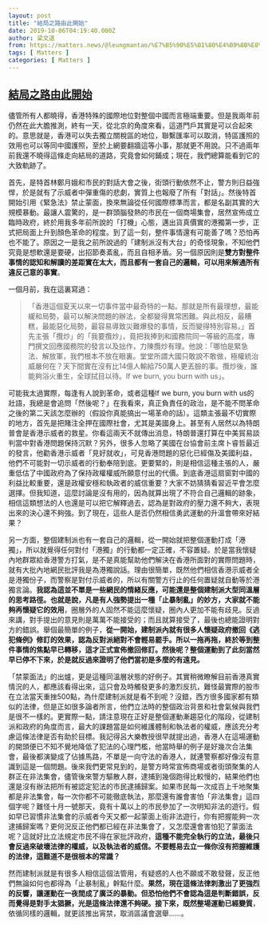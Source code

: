 ```yaml
---
layout: post
title: "結局之路由此開始"
date: 2019-10-06T04:19:40.000Z
author: 梁文道
from: https://matters.news/@leungmantao/%E7%B5%90%E5%B1%80%E4%B9%8B%E8%B7%AF%E7%94%B1%E6%AD%A4%E9%96%8B%E5%A7%8B-zdpuArSNh2k3HgLdbwooE9UeKEoENE7q9Y9rNJnP996A9GAp1
tags: [ Matters ]
categories: [ Matters ]
---
```

<!--1570335580000-->
[結局之路由此開始](https://matters.news/@leungmantao/%E7%B5%90%E5%B1%80%E4%B9%8B%E8%B7%AF%E7%94%B1%E6%AD%A4%E9%96%8B%E5%A7%8B-zdpuArSNh2k3HgLdbwooE9UeKEoENE7q9Y9rNJnP996A9GAp1)
------

<div>
<p>儘管所有人都曉得，香港特殊的國際地位對整個中國而言極端重要。但是我兩年前仍然在此大膽推測，終有一天，從北京的角度來看，這道門戶其實是可以合起來的。意思就是，香港可以失去獨立關稅區的地位，聯繫匯率可以取消，特區護照的效用也可以等同中國護照，至於上網要翻牆這等小事，那就更不用說。只不過兩年前我還不曉得這條走向結局的道路，究竟會如何鋪成；現在，我們總算能看到它的大致軌跡了。</p><p>首先，是特首林鄭月娥和市民的對話大會之後，街頭行動依然不止，警方則日益強悍，於是就有了示威者中彈重傷的悲劇，實質上也報廢了所有「對話」。然後特首開始引用《緊急法》禁止蒙面，換來無論從任何國際標準而言，都是名副其實的大規模暴動。最讓人震驚的，是一群頭腦發熱的市民在一個商場集會，居然宣佈成立臨時政府，終於用我多年前所說的「打機」心態，邁出貨真價實的港獨第一步，正式把局面上升到顏色革命的程度。到了這一刻，整件事情還有可能善了嗎？恐怕再也不能了。原因之一是我之前所說過的「建制派沒有大台」的奇怪現象，不知他們究竟是想軟還是要硬，出招節奏紊亂，而且自相矛盾。另一個原因則是<strong>雙方對整件事情的認知和解讀的差距實在太大，而且都有一套自己的邏輯，可以用來解通所有違反己意的事實</strong>。</p><p>一個月前，我在這裏寫過：</p><blockquote>「香港這個夏天以來一切事件當中最奇特的一點。那就是所有最理想，最能緩和局勢，最可以解決問題的辦法，全都變得異常困難。與此相反，最糟糕，最能惡化局勢，最容易導致災難爆發的事情，反而變得特別容易。」首先主張「攬炒」的「我要攬炒」，竟把我捧到和國務院同一等級的高度，專門撰文回應國務院的發言以及拙作，力陳攬炒有理。他說：「哪怕是緊急法、解放軍，我們根本不放在眼裏。堂堂所謂大國只敢說不敢做，極權統治威嚴何在？天下間實在沒有比14億人輸給750萬人更丟臉的事。攬炒後，誰能夠浴火重生，全球拭目以待。If we burn, you burn with us」。</blockquote><p>可能我太過實際，每逢有人說到革命，或者這種If we burn, you burn with us的壯語，我總是會追問「然後呢？」在我看來，真正負責任的政治，是不能不問革命之後的第二天該怎麼辦的（假設你真能搞出一場革命的話）。這類主張最不切實際的地方，首先是把賭注全押在國際社會，尤其是美國身上。甚至有人居然以為特朗普會是香港示威者的救星。你看這兩天不就傳出消息，特朗普還打算在中美貿易談判當中對香港問題保持沉默？另外，很多人忽略了美國在台協會前主席卜睿哲最近的發言，他勸香港示威者「見好就收」，可見香港問題的惡化已經傷及美國利益，他們不可能對一切示威者的行動奉陪到底。更要緊的，則是相信這種主張的人，嚴重低估了中國政府為了保持政權權威所願意付出的代價。到底香港這扇窗對中國的利益比較重要，還是政權安穩和執政者的威信重要？大家不妨猜猜看習近平會怎麼選擇。但我知道，這麼討論是沒有用的，因為就算出現了不符合自己邏輯的跡象，相信這類想法的人也還是可以把它解釋過去，認為是對政府的壓力還不夠大，表現出來的決心還不夠強。到了現在，這些人是否仍然相信勇武運動的升溫會帶來好結果？</p><p>另一方面，整個建制派也有一套自己的邏輯，從一開始就把整個運動打成「港獨」，所以就覺得任何對付「港獨」的行動都一定正確，不容置疑。於是當我懷疑內地群眾給香港警方打氣，是不是真能幫助他們解決在香港所面對的實際問題時，就有大批內地網民批評我是為港獨說話。理由很簡單，既然他們相信香港示威者全是港獨份子，而警察是對付示威者的，所以有關警方行止的任何置疑就自動等於港獨言論。<strong>我認為這並不單是一些網民的情緒反應，可能還是整個建制派大型同溫層的思考路徑。也就是說，凡是有人強勢提出一種「止暴制亂」的妙方，大家就不能夠再懷疑它的效用</strong>，圈層外的人固然不能這麼懷疑，圈內人更加不能有歧見。反過來講，對手提出的意見則是萬萬不能接受的；而且就算接受了，最後也總能證明對方的錯誤。舉個最簡單的例子，<strong>從一開始，建制派內就有很多人懷疑政府撤回《逃犯條例》修訂的效果，認為反對派絕對不會輕易罷手。所以一拖再拖，終於等到整件事情的焦點早已轉移，這才正式宣佈撤回修訂。然後呢？整個運動到了此刻當然早已停不下來，於是就反過來證明了他們當初是多麼的有遠見。</strong></p><p>「禁蒙面法」的出爐，更是這種同溫層狀態的好例子。其實稍微瞭解目前香港真實情況的人，都應該看得出來，這只會及時觸發更多的激烈反抗，難怪最實際的股市在立法當天重挫500點，為什麼建制派就是看不到呢？沒錯，西方很多國家都有類似的法律，但是正如很多論者所言，他們立法時的整個政治背景和社會氣候與我們是很不一樣的。更實際一點，請注意現在正好是整個運動漸趨惡化的階段，從建制派和政府的角度而言，最大的課題當是如何維護體制和執法者的權威，應該充分考慮這條法律是否有助於目標。我記得呂大樂教授很早就提出過，香港人在這場運動的開頭便已不知不覺地降低了犯法的心理門檻，他當時舉的例子是好幾次合法集會，最後都演變成了佔據馬路，不單是一向守法的香港人，就連警察都好像沒有意識到這是一個問題。後來我們更常見到的，是警方時常宣佈商場或者街頭聚集的人群正在非法集會，儘管後來警方驅散人群，逮捕到幾個跑得比較慢的，結果他們也還是沒有辦法把所有被認定犯法的市民逮捕歸案。如果市民每一次成百上千地聚集都是非法集會，每一次你都不可能徹底執法，那麼還有誰會害怕「非法集會」這四個字呢？難怪十月一號那天，竟有十萬以上的市民參加了一次明知非法的遊行。假如早已習慣非法集會的示威者今天又都一起蒙面上街非法遊行，你有把握能夠一次逮捕歸案嗎？更何況反正他們都已經在非法集會了，又怎麼還會害怕犯了蒙面法呢？這就好比立法規定市民不得在家批評政府，<strong>這種不能完全執行的立法，最後只會反過來破壞法律的權威，以及執法者的威信。不要輕易去立一條你沒有把握維護的法律，這難道不是很根本的常識？</strong></p><p>然而建制派就是有很多人相信這個法管用，有疑惑的人也不願或不敢發聲，反正他們無論如何也都得為「止暴制亂」幹點什麼。<strong>果然，現在這條法律刺激出了更強烈的反響，讓運動在一夜間成了廣泛的暴動。但恐怕他們不會認為這是判斷錯誤，反而覺得是對手太猖獗，光是這條法律還不夠硬。接下來，既然整場運動已經變質</strong>，依循同樣的邏輯，就更該推出宵禁，取消區議會選舉……。</p>
</div>

